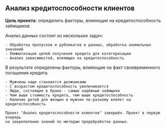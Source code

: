 ## Анализ кредитоспособности клиентов


**Цель проекта**: определить факторы, влияющие на кредитоспособность заёмщиков

Анализ данных состоит из нескольких задач:

	- Обработка пропусков и дубликатов в данных, обработка аномальных значений
	- Лемматизация целей получения кредита для категоризации
	- Анализ зависимостей, влияющих на кредитоспособность

В результате определены факторы, влияющие на факт своевременного погашения кредита.  

	- Мужчины чаще становятся должниками
	- С возрастом кредитоспособность увеличивается
	- Люди, состоящие в браке - самые надёжные заёмщики
	- Чем выше стоимость кредита, тем выше кредитоспособность
	- Наличие детей для женщин и мужчин по-разному влияет на кредитоспособность

	Проект "Анализ кредитоспособности клиентов" завершён. Проект в первую очередь  
	на закрепеление знаний по методам предобработки данных.
 
